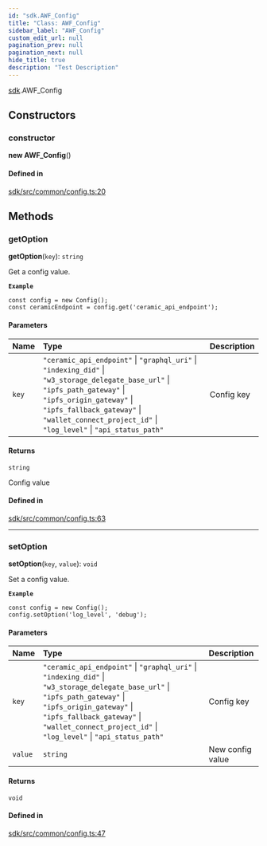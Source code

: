 ```yaml
---
id: "sdk.AWF_Config"
title: "Class: AWF_Config"
sidebar_label: "AWF_Config"
custom_edit_url: null
pagination_prev: null
pagination_next: null
hide_title: true
description: "Test Description"
---
```


[sdk](../modules/sdk.md).AWF_Config

## Constructors

### constructor

**new AWF_Config**()

#### Defined in

[sdk/src/common/config.ts:20](https://github.com/AKASHAorg/akasha-core/blob/6ca157f7/libs/sdk/src/common/config.ts#L20)

## Methods

### getOption

**getOption**(`key`): `string`

Get a config value.

**`Example`**

```
const config = new Config();
const ceramicEndpoint = config.get('ceramic_api_endpoint');
```

#### Parameters

| Name | Type | Description |
| :------ | :------ | :------ |
| `key` | ``"ceramic_api_endpoint"`` \| ``"graphql_uri"`` \| ``"indexing_did"`` \| ``"w3_storage_delegate_base_url"`` \| ``"ipfs_path_gateway"`` \| ``"ipfs_origin_gateway"`` \| ``"ipfs_fallback_gateway"`` \| ``"wallet_connect_project_id"`` \| ``"log_level"`` \| ``"api_status_path"`` | Config key |

#### Returns

`string`

Config value

#### Defined in

[sdk/src/common/config.ts:63](https://github.com/AKASHAorg/akasha-core/blob/6ca157f7/libs/sdk/src/common/config.ts#L63)

___

### setOption

**setOption**(`key`, `value`): `void`

Set a config value.

**`Example`**

```
const config = new Config();
config.setOption('log_level', 'debug');
```

#### Parameters

| Name | Type | Description |
| :------ | :------ | :------ |
| `key` | ``"ceramic_api_endpoint"`` \| ``"graphql_uri"`` \| ``"indexing_did"`` \| ``"w3_storage_delegate_base_url"`` \| ``"ipfs_path_gateway"`` \| ``"ipfs_origin_gateway"`` \| ``"ipfs_fallback_gateway"`` \| ``"wallet_connect_project_id"`` \| ``"log_level"`` \| ``"api_status_path"`` | Config key |
| `value` | `string` | New config value |

#### Returns

`void`

#### Defined in

[sdk/src/common/config.ts:47](https://github.com/AKASHAorg/akasha-core/blob/6ca157f7/libs/sdk/src/common/config.ts#L47)

